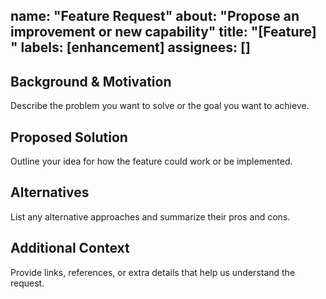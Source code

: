 name: "Feature Request"
about: "Propose an improvement or new capability"
title: "[Feature] "
labels: [enhancement]
assignees: []
---

## Background & Motivation
Describe the problem you want to solve or the goal you want to achieve.

## Proposed Solution
Outline your idea for how the feature could work or be implemented.

## Alternatives
List any alternative approaches and summarize their pros and cons.

## Additional Context
Provide links, references, or extra details that help us understand the request.